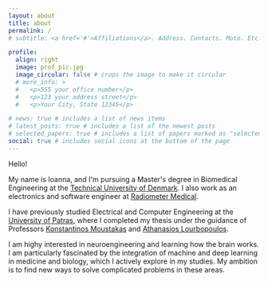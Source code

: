 ```yaml
---
layout: about
title: about
permalink: /
# subtitle: <a href='#'>Affiliations</a>. Address. Contacts. Moto. Etc.

profile:
  align: right
  image: prof_pic.jpg
  image_circular: false # crops the image to make it circular
  # more_info: >
  #   <p>555 your office number</p>
  #   <p>123 your address street</p>
  #   <p>Your City, State 12345</p>

# news: true # includes a list of news items
# latest_posts: true # includes a list of the newest posts
# selected_papers: true # includes a list of papers marked as "selected={true}"
social: true # includes social icons at the bottom of the page
---
```


Hello!

My name is Ioanna, and I'm pursuing a Master's degree in Biomedical Engineering at the [Technical University of Denmark](https://www.dtu.dk/english/). I also work as an electronics and software engineer at [Radiometer Medical](https://www.radiometer.com/).

I have previously studied Electrical and Computer Engineering at the [University of Patras](https://www.upatras.gr/en/), where I completed my thesis under the guidance of Professors [Konstantinos Moustakas](https://www.vvr.ece.upatras.gr/) and [Athanasios Lourbopoulos](https://www.pharmacology-research.gr/portal/en/home-neuro).

I am highy interested in neuroengineering and learning how the brain works. I am particularly fascinated by the integration of machine and deep learning in medicine and biology, which I actively explore in my studies. My ambition is to find new ways to solve complicated problems in these areas.

<!--
Put your address / P.O. box / other info right below your picture. You can also disable any of these elements by editing `profile` property of the YAML header of your `_pages/about.md`. Edit `_bibliography/papers.bib` and Jekyll will render your [publications page](/al-folio/publications/) automatically. -->

<!--
Link to your social media connections, too. This theme is set up to use [Font Awesome icons](https://fontawesome.com/) and [Academicons](https://jpswalsh.github.io/academicons/), like the ones below. Add your Facebook, Twitter, LinkedIn, Google Scholar, or just disable all of them.

 -->
